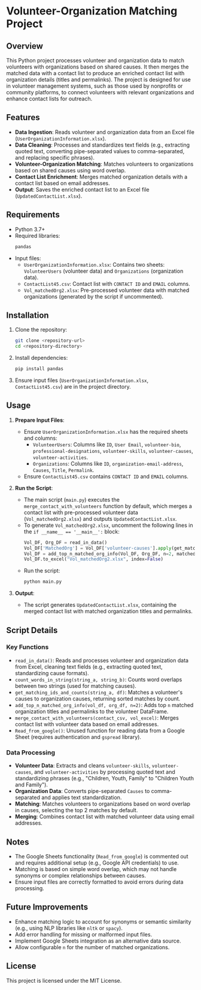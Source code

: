 # Volunteer-Organization Matching Project

## Overview
This Python project processes volunteer and organization data to match volunteers with organizations based on shared causes. It then merges the matched data with a contact list to produce an enriched contact list with organization details (titles and permalinks). The project is designed for use in volunteer management systems, such as those used by nonprofits or community platforms, to connect volunteers with relevant organizations and enhance contact lists for outreach.

## Features
- **Data Ingestion**: Reads volunteer and organization data from an Excel file (`UserOrganizationInformation.xlsx`).
- **Data Cleaning**: Processes and standardizes text fields (e.g., extracting quoted text, converting pipe-separated values to comma-separated, and replacing specific phrases).
- **Volunteer-Organization Matching**: Matches volunteers to organizations based on shared causes using word overlap.
- **Contact List Enrichment**: Merges matched organization details with a contact list based on email addresses.
- **Output**: Saves the enriched contact list to an Excel file (`UpdatedContactList.xlsx`).

## Requirements
- Python 3.7+
- Required libraries:
  ```bash
  pandas
  ```
- Input files:
  - `UserOrganizationInformation.xlsx`: Contains two sheets: `VolunteerUsers` (volunteer data) and `Organizations` (organization data).
  - `ContactList45.csv`: Contact list with `CONTACT ID` and `EMAIL` columns.
  - `Vol_matchedOrg2.xlsx`: Pre-processed volunteer data with matched organizations (generated by the script if uncommented).

## Installation
1. Clone the repository:
   ```bash
   git clone <repository-url>
   cd <repository-directory>
   ```
2. Install dependencies:
   ```bash
   pip install pandas
   ```
3. Ensure input files (`UserOrganizationInformation.xlsx`, `ContactList45.csv`) are in the project directory.

## Usage
1. **Prepare Input Files**:
   - Ensure `UserOrganizationInformation.xlsx` has the required sheets and columns:
     - `VolunteerUsers`: Columns like `ID`, `User Email`, `volunteer-bio`, `professional-designations`, `volunteer-skills`, `volunteer-causes`, `volunteer-activities`.
     - `Organizations`: Columns like `ID`, `organization-email-address`, `Causes`, `Title`, `Permalink`.
   - Ensure `ContactList45.csv` contains `CONTACT ID` and `EMAIL` columns.

2. **Run the Script**:
   - The main script (`main.py`) executes the `merge_contact_with_volunteers` function by default, which merges a contact list with pre-processed volunteer data (`Vol_matchedOrg2.xlsx`) and outputs `UpdatedContactList.xlsx`.
   - To generate `Vol_matchedOrg2.xlsx`, uncomment the following lines in the `if __name__ == '__main__':` block:
     ```python
     Vol_DF, Org_DF = read_in_data()
     Vol_DF['MatchedOrg'] = Vol_DF['volunteer-causes'].apply(get_matching_ids_and_counts, args=(Org_DF, 'ID', 'Causes'))
     Vol_DF = add_top_n_matched_org_info(Vol_DF, Org_DF, n=2, matched_col='MatchedOrg', id_col='ID', title_col='Title', link_col='Permalink')
     Vol_DF.to_excel("Vol_matchedOrg2.xlsx", index=False)
     ```
   - Run the script:
     ```bash
     python main.py
     ```

3. **Output**:
   - The script generates `UpdatedContactList.xlsx`, containing the merged contact list with matched organization titles and permalinks.

## Script Details
### Key Functions
- `read_in_data()`: Reads and processes volunteer and organization data from Excel, cleaning text fields (e.g., extracting quoted text, standardizing cause formats).
- `count_words_in_string(string_a, string_b)`: Counts word overlaps between two strings (used for matching causes).
- `get_matching_ids_and_counts(string_a, df)`: Matches a volunteer's causes to organization causes, returning sorted matches by count.
- `add_top_n_matched_org_info(vol_df, org_df, n=2)`: Adds top `n` matched organization titles and permalinks to the volunteer DataFrame.
- `merge_contact_with_volunteers(contact_csv, vol_excel)`: Merges contact list with volunteer data based on email addresses.
- `Read_from_google()`: Unused function for reading data from a Google Sheet (requires authentication and `gspread` library).

### Data Processing
- **Volunteer Data**: Extracts and cleans `volunteer-skills`, `volunteer-causes`, and `volunteer-activities` by processing quoted text and standardizing phrases (e.g., "Children, Youth, Family" to "Children Youth and Family").
- **Organization Data**: Converts pipe-separated `Causes` to comma-separated and applies text standardization.
- **Matching**: Matches volunteers to organizations based on word overlap in causes, selecting the top 2 matches by default.
- **Merging**: Combines contact list with matched volunteer data using email addresses.

## Notes
- The Google Sheets functionality (`Read_from_google`) is commented out and requires additional setup (e.g., Google API credentials) to use.
- Matching is based on simple word overlap, which may not handle synonyms or complex relationships between causes.
- Ensure input files are correctly formatted to avoid errors during data processing.

## Future Improvements
- Enhance matching logic to account for synonyms or semantic similarity (e.g., using NLP libraries like `nltk` or `spacy`).
- Add error handling for missing or malformed input files.
- Implement Google Sheets integration as an alternative data source.
- Allow configurable `n` for the number of matched organizations.

## License
This project is licensed under the MIT License.